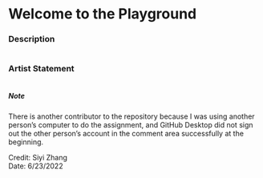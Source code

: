 # Welcome to the Playground
### Description 
```

```
### Artist Statement
```

```

##### Note 

There is another contributor to the repository because I was using another person’s computer to do the assignment, and GitHub Desktop did not sign out the other person’s account in the comment area successfully at the beginning.

    
    
Credit: Siyi Zhang  
Date: 6/23/2022

